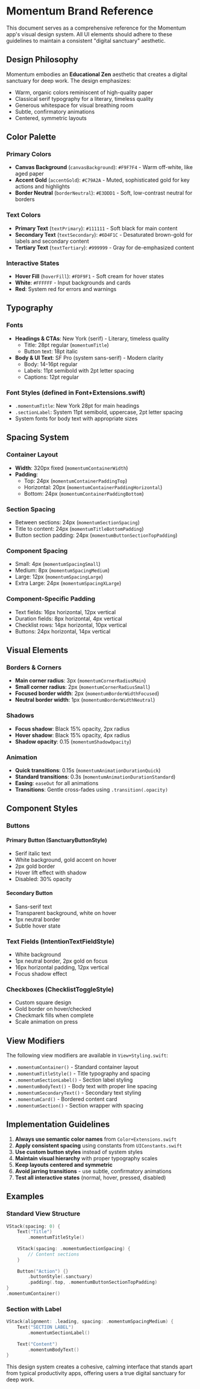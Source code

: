 # Momentum Brand Reference

This document serves as a comprehensive reference for the Momentum app's visual design system. All UI elements should adhere to these guidelines to maintain a consistent "digital sanctuary" aesthetic.

## Design Philosophy

Momentum embodies an **Educational Zen** aesthetic that creates a digital sanctuary for deep work. The design emphasizes:
- Warm, organic colors reminiscent of high-quality paper
- Classical serif typography for a literary, timeless quality
- Generous whitespace for visual breathing room
- Subtle, confirmatory animations
- Centered, symmetric layouts

## Color Palette

### Primary Colors
- **Canvas Background** (`canvasBackground`): `#F9F7F4` - Warm off-white, like aged paper
- **Accent Gold** (`accentGold`): `#C79A2A` - Muted, sophisticated gold for key actions and highlights
- **Border Neutral** (`borderNeutral`): `#E3DDD1` - Soft, low-contrast neutral for borders

### Text Colors
- **Primary Text** (`textPrimary`): `#111111` - Soft black for main content
- **Secondary Text** (`textSecondary`): `#6D4F1C` - Desaturated brown-gold for labels and secondary content
- **Tertiary Text** (`textTertiary`): `#999999` - Gray for de-emphasized content

### Interactive States
- **Hover Fill** (`hoverFill`): `#FDF9F1` - Soft cream for hover states
- **White**: `#FFFFFF` - Input backgrounds and cards
- **Red**: System red for errors and warnings

## Typography

### Fonts
- **Headings & CTAs**: New York (serif) - Literary, timeless quality
  - Title: 28pt regular (`momentumTitle`)
  - Button text: 18pt italic
- **Body & UI Text**: SF Pro (system sans-serif) - Modern clarity
  - Body: 14-16pt regular
  - Labels: 11pt semibold with 2pt letter spacing
  - Captions: 12pt regular

### Font Styles (defined in Font+Extensions.swift)
- `.momentumTitle`: New York 28pt for main headings
- `.sectionLabel`: System 11pt semibold, uppercase, 2pt letter spacing
- System fonts for body text with appropriate sizes

## Spacing System

### Container Layout
- **Width**: 320px fixed (`momentumContainerWidth`)
- **Padding**:
  - Top: 24px (`momentumContainerPaddingTop`)
  - Horizontal: 20px (`momentumContainerPaddingHorizontal`)
  - Bottom: 24px (`momentumContainerPaddingBottom`)

### Section Spacing
- Between sections: 24px (`momentumSectionSpacing`)
- Title to content: 24px (`momentumTitleBottomPadding`)
- Button section padding: 24px (`momentumButtonSectionTopPadding`)

### Component Spacing
- Small: 4px (`momentumSpacingSmall`)
- Medium: 8px (`momentumSpacingMedium`)
- Large: 12px (`momentumSpacingLarge`)
- Extra Large: 24px (`momentumSpacingXLarge`)

### Component-Specific Padding
- Text fields: 16px horizontal, 12px vertical
- Duration fields: 8px horizontal, 4px vertical
- Checklist rows: 14px horizontal, 10px vertical
- Buttons: 24px horizontal, 14px vertical

## Visual Elements

### Borders & Corners
- **Main corner radius**: 3px (`momentumCornerRadiusMain`)
- **Small corner radius**: 2px (`momentumCornerRadiusSmall`)
- **Focused border width**: 2px (`momentumBorderWidthFocused`)
- **Neutral border width**: 1px (`momentumBorderWidthNeutral`)

### Shadows
- **Focus shadow**: Black 15% opacity, 2px radius
- **Hover shadow**: Black 15% opacity, 4px radius
- **Shadow opacity**: 0.15 (`momentumShadowOpacity`)

### Animation
- **Quick transitions**: 0.15s (`momentumAnimationDurationQuick`)
- **Standard transitions**: 0.3s (`momentumAnimationDurationStandard`)
- **Easing**: `easeOut` for all animations
- **Transitions**: Gentle cross-fades using `.transition(.opacity)`

## Component Styles

### Buttons

#### Primary Button (SanctuaryButtonStyle)
- Serif italic text
- White background, gold accent on hover
- 2px gold border
- Hover lift effect with shadow
- Disabled: 30% opacity

#### Secondary Button
- Sans-serif text
- Transparent background, white on hover
- 1px neutral border
- Subtle hover state

### Text Fields (IntentionTextFieldStyle)
- White background
- 1px neutral border, 2px gold on focus
- 16px horizontal padding, 12px vertical
- Focus shadow effect

### Checkboxes (ChecklistToggleStyle)
- Custom square design
- Gold border on hover/checked
- Checkmark fills when complete
- Scale animation on press

## View Modifiers

The following view modifiers are available in `View+Styling.swift`:

- `.momentumContainer()` - Standard container layout
- `.momentumTitleStyle()` - Title typography and spacing
- `.momentumSectionLabel()` - Section label styling
- `.momentumBodyText()` - Body text with proper line spacing
- `.momentumSecondaryText()` - Secondary text styling
- `.momentumCard()` - Bordered content card
- `.momentumSection()` - Section wrapper with spacing

## Implementation Guidelines

1. **Always use semantic color names** from `Color+Extensions.swift`
2. **Apply consistent spacing** using constants from `UIConstants.swift`
3. **Use custom button styles** instead of system styles
4. **Maintain visual hierarchy** with proper typography scales
5. **Keep layouts centered and symmetric**
6. **Avoid jarring transitions** - use subtle, confirmatory animations
7. **Test all interactive states** (normal, hover, pressed, disabled)

## Examples

### Standard View Structure
```swift
VStack(spacing: 0) {
    Text("Title")
        .momentumTitleStyle()
    
    VStack(spacing: .momentumSectionSpacing) {
        // Content sections
    }
    
    Button("Action") {}
        .buttonStyle(.sanctuary)
        .padding(.top, .momentumButtonSectionTopPadding)
}
.momentumContainer()
```

### Section with Label
```swift
VStack(alignment: .leading, spacing: .momentumSpacingMedium) {
    Text("SECTION LABEL")
        .momentumSectionLabel()
    
    Text("Content")
        .momentumBodyText()
}
```

This design system creates a cohesive, calming interface that stands apart from typical productivity apps, offering users a true digital sanctuary for deep work.